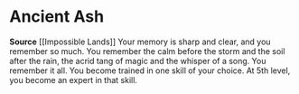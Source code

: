 ﻿---
id: '207'
name: Ancient Ash
rarity: Common
source: '[[DATABASE/source/Impossible Lands|Impossible Lands]]'
trait: null
type: Heritage

---
# Ancient Ash

**Source** [[Impossible Lands]]
Your memory is sharp and clear, and you remember so much. You remember the calm before the storm and the soil after the rain, the acrid tang of magic and the whisper of a song. You remember it all. You become trained in one skill of your choice. At 5th level, you become an expert in that skill.